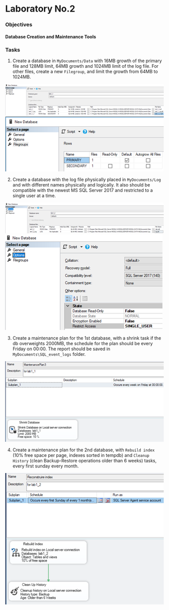 # Laboratory No.2


### Objectives

#### Database Creation and Maintenance Tools

### Tasks

1. Create a database in `MyDocuments/Data` with 16MB growth of the primary file and 128MB limit, 64MB growth and 1024MB limit of the log file. For other files, create a new `Filegroup`, and limit the growth from 64MB to 1024MB.

![ex1](/lab2/1.PNG)
![ex1](/lab2/11.PNG)

2. Create a database with the log file physically placed in `MyDocuments/Log` and with different names physically and logically. It also should be compatible with the newest MS SQL Server 2017 and restricted to a single user at a time.

![ex2](/lab2/2.PNG)
![ex2](/lab2/22.PNG)

3. Create a maintenance plan for the 1st database, with a shrink task if the db overweights 2000MB, the schedule for the plan should be every Friday on 00:00. The report should be saved in `MyDocuments\SQL_event_logs` folder.

![ex3](/lab2/3.PNG)

4. Create a maintenance plan for the 2nd database, with `Rebuild index` (10% free space per page, indexes sorted in tempdb) and `Cleanup History` (clean Backup-Restore operations older than 6 weeks) tasks, every first sunday every month.

![ex4](/lab2/4.PNG)
